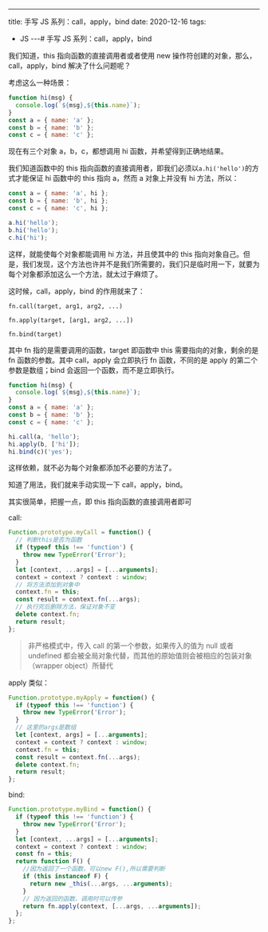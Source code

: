---
title: 手写 JS 系列：call，apply，bind
date: 2020-12-16
tags:
  - JS
---# 手写 JS 系列：call，apply，bind

我们知道，this 指向函数的直接调用者或者使用 new 操作符创建的对象，那么，call，apply，bind 解决了什么问题呢？

考虑这么一种场景：

```js
function hi(msg) {
  console.log(`${msg},${this.name}`);
}
const a = { name: 'a' };
const b = { name: 'b' };
const c = { name: 'c' };
```

现在有三个对象 a，b，c，都想调用 hi 函数，并希望得到正确地结果。

我们知道函数中的 this 指向函数的直接调用者，即我们必须以`a.hi('hello')`的方式才能保证 hi 函数中的 this 指向 a，然而 a 对象上并没有 hi 方法，所以：

```js
const a = { name: 'a', hi };
const b = { name: 'b', hi };
const c = { name: 'c', hi };

a.hi('hello');
b.hi('hello');
c.hi('hi');
```

这样，就能使每个对象都能调用 hi 方法，并且使其中的 this 指向对象自己。但是，我们发现，这个方法也许并不是我们所需要的，我们只是临时用一下，就要为每个对象都添加这么一个方法，就太过于麻烦了。

这时候，call，apply，bind 的作用就来了：

`fn.call(target, arg1, arg2, ...)`

`fn.apply(target, [arg1, arg2, ...])`

`fn.bind(target)`

其中 fn 指的是需要调用的函数，target 即函数中 this 需要指向的对象，剩余的是 fn 函数的参数。其中 call，apply 会立即执行 fn 函数，不同的是 apply 的第二个参数是数组；bind 会返回一个函数，而不是立即执行。

```js
function hi(msg) {
  console.log(`${msg},${this.name}`);
}
const a = { name: 'a' };
const b = { name: 'b' };
const c = { name: 'c' };

hi.call(a, 'hello');
hi.apply(b, ['hi']);
hi.bind(c)('yes');
```

这样依赖，就不必为每个对象都添加不必要的方法了。

知道了用法，我们就来手动实现一下 call，apply，bind。

其实很简单，把握一点，即 this 指向函数的直接调用者即可

call:

```js
Function.prototype.myCall = function() {
  // 判断this是否为函数
  if (typeof this !== 'function') {
    throw new TypeError('Error');
  }
  let [context, ...args] = [...arguments];
  context = context ? context : window;
  // 将方法添加到对象中
  context.fn = this;
  const result = context.fn(...args);
  // 执行完后删除方法，保证对象不变
  delete context.fn;
  return result;
};
```

> 非严格模式中，传入 call 的第一个参数，如果传入的值为 null 或者 undefined 都会被全局对象代替，而其他的原始值则会被相应的包装对象（wrapper object）所替代

apply 类似：

```js
Function.prototype.myApply = function() {
  if (typeof this !== 'function') {
    throw new TypeError('Error');
  }
  // 这里的args是数组
  let [context, args] = [...arguments];
  context = context ? context : window;
  context.fn = this;
  const result = context.fn(...args);
  delete context.fn;
  return result;
};
```

bind:

```js
Function.prototype.myBind = function() {
  if (typeof this !== 'function') {
    throw new TypeError('Error');
  }
  let [context, ...args] = [...arguments];
  context = context ? context : window;
  const fn = this;
  return function F() {
    //因为返回了一个函数，可以new F(),所以需要判断
    if (this instanceof F) {
      return new _this(...args, ...arguments);
    }
    // 因为返回的函数，调用时可以传参
    return fn.apply(context, [...args, ...arguments]);
  };
};
```
